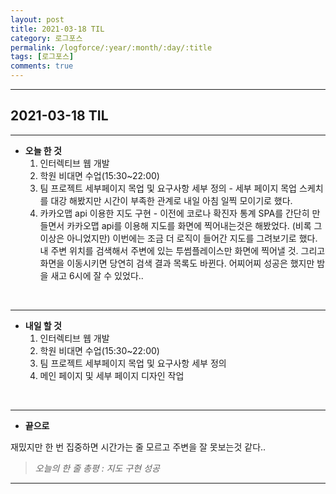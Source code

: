 ```yaml
---
layout: post
title: 2021-03-18 TIL
category: 로그포스
permalink: /logforce/:year/:month/:day/:title
tags: [로그포스]
comments: true
---
```


---

## 2021-03-18 TIL

---

- **오늘 한 것**
  1. 인터렉티브 웹 개발 
  2. 학원 비대면 수업(15:30~22:00)
  3. 팀 프로젝트 세부페이지 목업 및 요구사항 세부 정의 - 세부 페이지 목업 스케치를 대강 해봤지만 시간이 부족한 관계로 내일 아침 일찍 모이기로 했다.
  4. 카카오맵 api 이용한 지도 구현 - 이전에 코로나 확진자 통계 SPA를 간단히 만들면서 카카오맵 api를 이용해 지도를 화면에 찍어내는것은 해봤었다. (비록 그 이상은 아니었지만) 이번에는 조금 더 로직이 들어간 지도를 그려보기로 했다. 내 주변 위치를 검색해서 주변에 있는 투썸플레이스만 화면에 찍어낼 것. 그리고 화면을 이동시키면 당연히 검색 결과 목록도 바뀐다. 어찌어찌 성공은 했지만 밤을 새고 6시에 잘 수 있었다.. 

<br>

---

- **내일 할 것**
  1. 인터렉티브 웹 개발
  2. 학원 비대면 수업(15:30~22:00)
  3. 팀 프로젝트 세부페이지 목업 및 요구사항 세부 정의
  4. 메인 페이지 및 세부 페이지 디자인 작업

<br>

---

- **끝으로**

재밌지만 한 번 집중하면 시간가는 줄 모르고 주변을 잘 못보는것 같다..

> _오늘의 한 줄 총평 : 지도 구현 성공_

---
